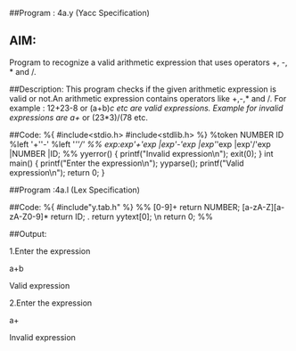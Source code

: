 ##Program : 4a.y (Yacc Specification)
## AIM:
Program to recognize a valid arithmetic expression that uses operators +, -, * and /.

##Description:
This program checks if the given arithmetic expression is valid or not.An arithmetic expression contains operators like +,-,* and /. For example : 12+23-8 or (a+b)*c etc are valid expressions.
Example for invalid expressions are a+* or (23*3)/(78 etc.

##Code:
    %{
    #include<stdio.h>
    #include<stdlib.h>
    %}
    %token NUMBER ID
    %left '+''-'
    %left '*''/'
    %%
    exp:exp'+'exp
    |exp'-'exp
    |exp'*'exp
    |exp'/'exp
    |NUMBER
    |ID;
    %%
    yyerror()
    {
  	printf("Invalid expression\n");
 	exit(0);
     }
    int main()
    {
 	printf("Enter the expression\n");
 	yyparse();
 	printf("Valid expression\n");
 	return 0;
    }




##Program :4a.l (Lex Specification)

##Code:
    %{
    #include"y.tab.h"
    %}
    %%
    [0-9]+                  return NUMBER;
    [a-zA-Z][a-zA-Z0-9]*    return ID;
    .                       return yytext[0];
    \n                      return 0;
    %%



##Output:

1.Enter the expression

a+b

Valid expression


2.Enter the expression

a+

Invalid expression




